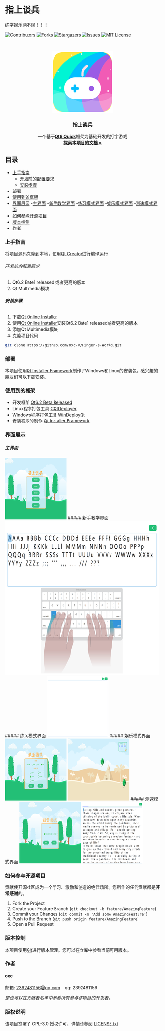 # 指上谈兵
练字娱乐两不误！！！
<!-- PROJECT SHIELDS -->

[![Contributors][contributors-shield]][contributors-url]
[![Forks][forks-shield]][forks-url]
[![Stargazers][stars-shield]][stars-url]
[![Issues][issues-shield]][issues-url]
[![MIT License][license-shield]][license-url]

<!-- PROJECT LOGO -->
<br />

<p align="center">
  <a href="https://github.com/oxc-v/Finger-s-World">
    <img src="https://github.com/oxc-v/Finger-s-World/blob/main/GitHubImages/logo.png" alt="Logo" width="200" height="200">
  </a>

  <h3 align="center">指上谈兵</h3>
  <p align="center">
    一个基于<a href="https://www.qt.io/product/develop-embedded-devices"><strong>Qt6 Quick</strong></a>框架为基础开发的打字游戏
    <br />
    <a href="https://github.com/oxc-v/Finger-s-World/tree/main/Finger-s-World"><strong>探索本项目的文档 »</strong></a>
  </p>
</p>
 
## 目录

- [上手指南](#上手指南)
  - [开发前的配置要求](#开发前的配置要求)
  - [安装步骤](#安装步骤)
- [部署](#部署)
- [使用到的框架](#使用到的框架)
- [界面展示](#界面展示)
  -[主界面](#主界面)
  -[新手教学界面](#新手教学界面)
  -[练习模式界面](#练习模式界面)
  -[娱乐模式界面](#娱乐模式界面)
  -[测速模式界面](#测速模式界面)
- [如何参与开源项目](#如何参与开源项目)
- [版本控制](#版本控制)
- [作者](#作者)

### 上手指南

将项目源码克隆到本地，使用[Qt Creator](https://www.qt.io/product/development-tools)进行编译运行

###### 开发前的配置要求

1. Qt6.2 Bate1 released 或者更高的版本
2. Qt Multimedia模块

###### **安装步骤**

1. 下载[Qt Online Installer](https://mirrors.tuna.tsinghua.edu.cn/qt/official_releases/online_installers/)
2. 使用[Qt Online Installer](https://mirrors.tuna.tsinghua.edu.cn/qt/official_releases/online_installers/)安装Qt6.2 Bate1 released或者更高的版本
3. 添加Qt Multimedia模块
4. 克隆项目代码
```sh
git clone https://github.com/oxc-v/Finger-s-World.git
```

### 部署

本项目使用[Qt Installer Framework](https://doc.qt.io/qtinstallerframework/index.html)制作了Windows和Linux的安装包，感兴趣的朋友们可以下载安装。

### 使用到的框架

- 开发框架 [Qt6.2 Beta Released](https://www.qt.io/blog/qt-6.2-beta-released)
- Linux程序打包工具 [CQtDeployer](https://github.com/QuasarApp/CQtDeployer)
- Windows程序打包工具 [WinDeployQt](https://doc.qt.io/qt-5/windows-deployment.html)
- 安装程序的制作 [Qt Installer Framework](https://doc.qt.io/qtinstallerframework/index.html)

### 界面展示

##### 主界面
<img src="https://github.com/oxc-v/Finger-s-World/blob/main/GitHubImages/0.png" alt="Logo" width="200" height="200">
##### 新手教学界面
<img src="https://github.com/oxc-v/Finger-s-World/blob/main/GitHubImages/1.png" alt="Logo" width="500" height="500">
##### 练习模式界面
<img src="https://github.com/oxc-v/Finger-s-World/blob/main/GitHubImages/2.png" alt="Logo" width="200" height="200">
##### 娱乐模式界面
<img src="https://github.com/oxc-v/Finger-s-World/blob/main/GitHubImages/3-1.png" alt="Logo" width="200" height="200">
<img src="https://github.com/oxc-v/Finger-s-World/blob/main/GitHubImages/3-2.png" alt="Logo" width="200" height="200">
##### 测速模式界面
<img src="https://github.com/oxc-v/Finger-s-World/blob/main/GitHubImages/4-1.png" alt="Logo" width="200" height="200">
<img src="https://github.com/oxc-v/Finger-s-World/blob/main/GitHubImages/4-2.png" alt="Logo" width="200" height="200">

### 如何参与开源项目

贡献使开源社区成为一个学习、激励和创造的绝佳场所。您所作的任何贡献都是**非常感谢**的。

1. Fork the Project
2. Create your Feature Branch (`git checkout -b feature/AmazingFeature`)
3. Commit your Changes (`git commit -m 'Add some AmazingFeature'`)
4. Push to the Branch (`git push origin feature/AmazingFeature`)
5. Open a Pull Request

### 版本控制

本项目使用[Git](https://git-scm.com/)进行版本管理。您可以在仓库中参看当前可用版本。

### 作者

#### oxc

邮箱: 2392481156@qq.com  &ensp; qq: 2392481156  

 *您也可以在贡献者名单中参看所有参与该项目的开发者。*

### 版权说明

该项目签署了 GPL-3.0 授权许可，详情请参阅 [LICENSE.txt](https://github.com/oxc-v/Finger-s-World/blob/main/LICENSE)

<!-- links -->
[your-project-path]:https://github.com/oxc-v/Finger-s-World
[contributors-shield]: https://img.shields.io/github/contributors/oxc-v/Finger-s-World.svg?style=flat-square
[contributors-url]: https://github.com/oxc-v/Finger-s-World/graphs/contributors
[forks-shield]: https://img.shields.io/github/forks/oxc-v/Finger-s-World.svg?style=flat-square
[forks-url]: https://github.com/oxc-v/Finger-s-World/network/members
[stars-shield]: https://img.shields.io/github/stars/oxc-v/Finger-s-World.svg?style=flat-square
[stars-url]: https://github.com/oxc-v/Finger-s-World/stargazers
[issues-shield]: https://img.shields.io/github/issues/oxc-v/Finger-s-World.svg?style=flat-square
[issues-url]: https://github.com/oxc-v/Finger-s-World/issues
[license-shield]: https://img.shields.io/github/license/oxc-v/Finger-s-World.svg?style=flat-square
[license-url]: https://github.com/oxc-v/Finger-s-World/blob/main/LICENSE
